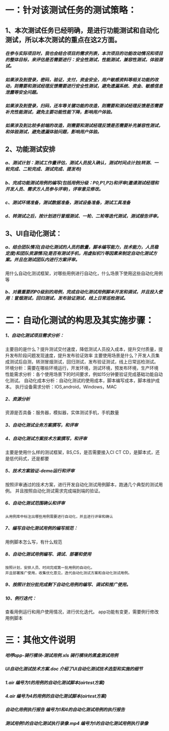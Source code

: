 # 一：针对该测试任务的测试策略：
## 1、本次测试任务已经明确，是进行功能测试和自动化测试，所以本次测试的重点在这2方面。

##### 在参与实际项目时，我也会结合项目的需求列表，本次项目的功能改动情况和项目的整体目标，来评估是否需要进行：安全性测试，性能测试，兼容性测试，体验测试。
##### 如果涉及到登录，密码，验证，支付，资金安全，用户敏感资料等相关功能的改动，则需要和测试经理反馈需要进行安全性测试，避免遗漏系统、资金、敏感信息泄露等安全问题。
##### 如果涉及到登录，扫码，还车等关键功能的改造，则需要和测试经理反馈是否需要补充性能测试，避免主要功能性能下降，影响用户体验。
##### 如果涉及到比较多前端的改造，则需要和测试经理反馈是否需要补充兼容性测试，和体验测试，避免遗漏体验问题，影响用户体验。

## 2、功能测试安排
##### a、测试计划：测试工作量评估，测试人员投入确认，测试时间点计划(转测、一轮完成、二轮完成、测试完成、提发布)
##### b、完成功能测试用例的编写(包括用例分级：P0,P1,P2)和评审(邀请测试经理和开发人员、需求方人员参与评审)，评审意见修改。
##### c、测试环境准备，测试数据准备，测试设备准备，测试工具准备
##### d、转测试之后，按计划进行冒烟测试、一轮、二轮等迭代测试，测试报告评审。

## 3、UI自动化测试：
##### a、结合团队情况(自动化测试的人员的数量，脚本编写能力，技术能力，人员稳定度)和团队资源情况(是否有测试手机，用虚拟机?)等因素来制定自动化测试方案。并且在测试团队内进行方案评审。
   用什么自动化测试框架，对哪些用例进行自动化，什么场景下使用这些自动化用例等
##### b、对最重要的P0级别的用例，完成自动化测试用例脚本开发和调试，并且投入使用：冒烟测试，回归测试，发布验证测试，线上日常巡检测试。


# 二：自动化测试的构思及其实施步骤：
##### 1、自动化测试项目需求分析：
   主要目的是什么？提升测试交付速度，降低测试人员投入成本，提升交付质量，提升发布阶段问题发现速度，提升发布验证效率
   主要使用场景是什么？开发人员集成测试后自测，转测冒烟测试，回归测试，发布验证测试，线上日常巡检测试。
   环境分析：需要在哪些环境运行，开发环境，测试环境，预发布环境，生产环境
   性能需求分析：各个使用场景下的时间要求，例如15分钟要验证完成基础功能自动化测试。
   自动化成本分析：自动化测试的使用成本，脚本编写成本，脚本维护成本。
   执行设备需求分析：IOS,android，Windows，MAC
##### 2、资源分析
   资源是否具备：服务器，模拟器，实体测试手机，手机数量
##### 3、自动化测试业务方案撰写，和评审
##### 4、自动化测试方案技术方案撰写，和评审
   主要是使用什么样的测试框架，BS,CS，是否需要接入CI CT CD，是脚本式，还是低代码式，还是都要
##### 5、技术方案验证-demo运行和评审
   按照评审通过的技术方案，进行开发自动化测试用例脚本，跑通几个典型的测试用例。
   并且按照自动化测试需求完成端到端的验证。
##### 6、自动化测试范围确认和评审
    从用例库中标注出哪些用例需要进行自动化，并且进行评审和确认
##### 7、编写自动化测试用例的编写规范：
   用例脚本怎么写，有什么规范
##### 8、自动化测试用例编写、调试、部署和使用
    按照计划，安排人员、时间完成第一批用例的自动化。
    并且部署推广使用，收集优化意见，迭代自动化测试方案和自动化测试用例。
##### 9、按照计划分批完成剩下自动化用例的编写、调试和推广使用。
##### 10、例行迭代：
   查看用例运行和用户使用情况，进行优化迭代。
   app功能有变更，需要例行修改用例脚本

# 三：其他文件说明
##### 哈啰app-骑行模块-测试用例.xls 骑行模块的黑盒测试用例
##### UI自动化测试技术方案.doc 介绍了UI自动化测试技术选型和实施的细节
##### 1.air 编号为1的用例的自动化测试脚本(airtest方案)
##### 4.air 编号为4的用例的自动化测试脚本(airtest方案)
##### 自动化用例执行报告 编号为1和4的自动化测试用例的执行报告
##### 测试用例1的自动化测试执行录像.mp4 编号为1的自动化测试用例执行录像
